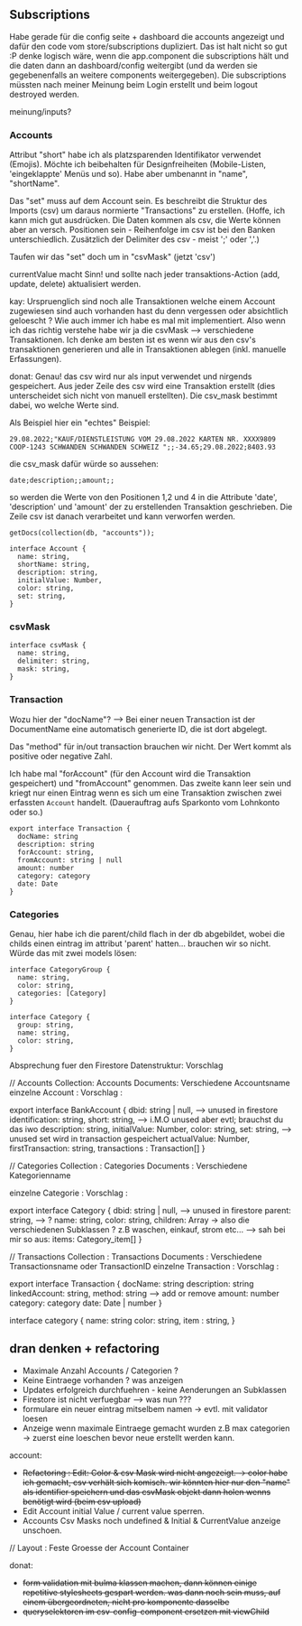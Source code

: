 ## Subscriptions

Habe gerade für die config seite + dashboard die accounts angezeigt und dafür den code vom store/subscriptions dupliziert. Das ist halt nicht so gut :P denke logisch wäre, wenn die app.component die subscriptions hält und die daten dann an dashboard/config weitergibt (und da werden sie gegebenenfalls an weitere components weitergegeben). Die subscriptions müssten nach meiner Meinung beim Login erstellt und beim logout destroyed werden.

meinung/inputs?

### Accounts

Attribut "short" habe ich als platzsparenden Identifikator verwendet (Emojis). Möchte ich beibehalten für Designfreiheiten (Mobile-Listen, 'eingeklappte' Menüs und so). Habe aber umbenannt in "name", "shortName".

Das "set" muss auf dem Account sein. Es beschreibt die Struktur des Imports (csv) um daraus normierte "Transactions" zu erstellen. (Hoffe, ich kann mich gut ausdrücken. Die Daten kommen als csv, die Werte können aber an versch. Positionen sein - Reihenfolge im csv ist bei den Banken unterschiedlich. Zusätzlich der Delimiter des csv - meist ';' oder ','.)

Taufen wir das "set" doch um in "csvMask" (jetzt 'csv')

currentValue macht Sinn! und sollte nach jeder transaktions-Action (add, update, delete) aktualisiert werden.

kay: Urspruenglich sind noch alle Transaktionen welche einem Account zugewiesen sind auch vorhanden hast du denn vergessen oder absichtlich geloescht ? Wie auch immer ich habe es mal mit implementiert. Also wenn ich das richtig verstehe habe wir ja die csvMask --> verschiedene Transaktionen. Ich denke am besten ist es wenn wir aus den csv's transaktionen generieren und alle in Transaktionen ablegen (inkl. manuelle Erfassungen).

donat: Genau! das csv wird nur als input verwendet und nirgends gespeichert. Aus jeder Zeile des csv wird eine Transaktion erstellt (dies unterscheidet sich nicht von manuell erstellten). Die csv_mask bestimmt dabei, wo welche Werte sind.

Als Beispiel hier ein "echtes" Beispiel:
```
29.08.2022;"KAUF/DIENSTLEISTUNG VOM 29.08.2022 KARTEN NR. XXXX9809 COOP-1243 SCHWANDEN SCHWANDEN SCHWEIZ ";;-34.65;29.08.2022;8403.93
```
die csv_mask dafür würde so aussehen:
```
date;description;;amount;;
```
so werden die Werte von den Positionen 1,2 und 4 in die Attribute 'date', 'description' und 'amount' der zu erstellenden Transaktion geschrieben. Die Zeile csv ist danach verarbeitet und kann verworfen werden.

```
getDocs(collection(db, "accounts"));
```

```
interface Account {
  name: string,
  shortName: string,
  description: string,
  initialValue: Number,
  color: string,
  set: string,
}
```

### csvMask
```
interface csvMask {
  name: string,
  delimiter: string,
  mask: string,
}
```

### Transaction

Wozu hier der "docName"?
 --> Bei einer neuen Transaction ist der DocumentName eine automatisch generierte ID, die ist dort abgelegt.

Das "method" für in/out transaction brauchen wir nicht. Der Wert kommt als positive oder negative Zahl.

Ich habe mal "forAccount" (für den Account wird die Transaktion gespeichert) und "fromAccount" genommen. Das zweite kann leer sein und kriegt nur einen Eintrag wenn es sich um eine Transaktion zwischen zwei erfassten `Account` handelt. (Dauerauftrag aufs Sparkonto vom Lohnkonto oder so.)

```
export interface Transaction {
  docName: string
  description: string
  forAccount: string,
  fromAccount: string | null
  amount: number
  category: category
  date: Date
}
```

### Categories

Genau, hier habe ich die parent/child flach in der db abgebildet, wobei die childs einen eintrag im attribut 'parent' hatten... brauchen wir so nicht.
Würde das mit zwei models lösen:

```
interface CategoryGroup {
  name: string,
  color: string,
  categories: [Category]
}

interface Category {
  group: string,
  name: string,
  color: string,
}
```

Absprechung fuer den Firestore Datenstruktur: Vorschlag

// Accounts
Collection: Accounts
Documents: Verschiedene Accountsname
einzelne Account : Vorschlag :

export interface BankAccount {
  dbid: string | null, -->  unused in firestore
  identification: string,
  short: string, --> i.M.O unused aber evtl; brauchst du das iwo
  description: string,
  initialValue: Number,
  color: string,
  set: string, --> unused set wird in transaction gespeichert
  actualValue: Number,
  firstTransaction: string,
  transactions : Transaction[]
}


// Categories
Collection : Categories
Documents : Verschiedene Kategorienname

einzelne Categorie : Vorschlag :

export interface Category {
  dbid: string | null, -->  unused in firestore
  parent: string, --> ?
  name: string,
  color: string,
  children: Array<SpendingCategoryChild> -> also die verschiedenen Subklassen ? z.B waschen, einkauf, strom etc...
  --> sah bei mir so aus:  items: Category_item[]
}


// Transactions
Collection : Transactions
Documents : Verschiedene Transactionsname oder TransactionID
einzelne Transaction : Vorschlag :

export interface Transaction {
  docName: string
  description: string
  linkedAccount: string,
  method: string  --> add or remove
  amount: number
  category: category
  date: Date | number
}

interface category {
  name: string
  color: string,
  item : string,
}


## dran denken + refactoring

- Maximale Anzahl Accounts / Categorien ?
- Keine Eintraege vorhanden ? was anzeigen
- Updates erfolgreich durchfuehren - keine Aenderungen an Subklassen
- Firestore ist nicht verfuegbar --> was nun ???
- formulare ein neuer eintrag mitselbem namen -> evtl. mit validator loesen
- Anzeige wenn maximale Eintraege gemacht wurden z.B max categorien -> zuerst eine loeschen bevor neue erstellt werden kann.

account:
- ~~Refactoring : Edit: Color & csv Mask wird nicht angezeigt. -> color habe ich gemacht, csv verhält sich komisch. wir könnten hier nur den "name" als identifier speichern und das csvMask objekt dann holen wenns benötigt wird (beim csv upload)~~
- Edit Account initial Value / current value sperren.
- Accounts Csv Masks noch undefined & Initial & CurrentValue anzeige unschoen.

// Layout : Feste Groesse der Account Container


donat:
- ~~form validation mit bulma klassen machen, dann können einige repetitive stylesheets gespart werden. was dann noch sein muss, auf einem übergeordneten, nicht pro komponente dasselbe~~
- ~~queryselektoren im csv-config-component ersetzen mit viewChild~~
